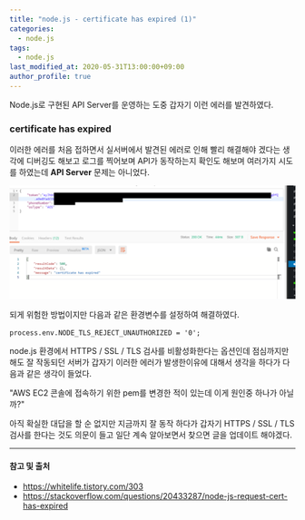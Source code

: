 ```yaml
---
title: "node.js - certificate has expired (1)"
categories: 
  - node.js
tags:
  - node.js
last_modified_at: 2020-05-31T13:00:00+09:00
author_profile: true
---
```

Node.js로 구현된 API Server를 운영하는 도중 갑자기 이런 에러를 발견하였다.

### certificate has expired

이러한 에러를 처음 접하면서 실서버에서 발견된 에러로 인해 빨리 해결해야 겠다는 생각에 디버깅도 해보고 로그를 찍어보며 API가 동작하는지 확인도 해보며 여러가지 시도를 하였는데 **API Server** 문제는 아니었다.

![1](/assets/img/posts/nodejs/certificate/1.png)

되게 위험한 방법이지만 다음과 같은 환경변수를 설정하여 해결하였다.

    process.env.NODE_TLS_REJECT_UNAUTHORIZED = '0';

node.js 환경에서 HTTPS / SSL / TLS 검사를 비활성화한다는 옵션인데 점심까지만 해도 잘 작동되던 서버가 갑자기 이러한 에러가 발생한이유에 대해서 생각을 하다가 다음과 같은 생각이 들었다.

"AWS EC2 콘솔에 접속하기 위한 pem를 변경한 적이 있는데 이게 원인중 하나가 아닐까?"

아직 확실한 대답을 할 순 없지만 지금까지 잘 동작 하다가 갑자기 HTTPS / SSL / TLS 검사를 한다는 것도 의문이 들고 일단 계속 알아보면서 찾으면 글을 업데이트 해야겠다.


---
#### 참고 및 출처

- <https://whitelife.tistory.com/303>
- <https://stackoverflow.com/questions/20433287/node-js-request-cert-has-expired﻿>
